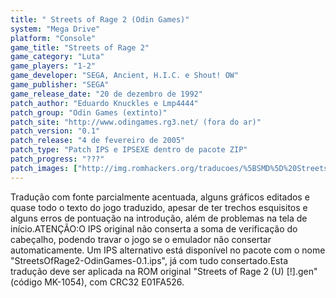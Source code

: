 ```yaml
---
title: " Streets of Rage 2 (Odin Games)"
system: "Mega Drive"
platform: "Console"
game_title: "Streets of Rage 2"
game_category: "Luta"
game_players: "1-2"
game_developer: "SEGA, Ancient, H.I.C. e Shout! OW"
game_publisher: "SEGA"
game_release_date: "20 de dezembro de 1992"
patch_author: "Eduardo Knuckles e Lmp4444"
patch_group: "Odin Games (extinto)"
patch_site: "http://www.odingames.rg3.net/ (fora do ar)"
patch_version: "0.1"
patch_release: "4 de fevereiro de 2005"
patch_type: "Patch IPS e IPSEXE dentro de pacote ZIP"
patch_progress: "???"
patch_images: ["http://img.romhackers.org/traducoes/%5BSMD%5D%20Streets%20of%20Rage%202%20-%20Odin%20Games%20-%201.png","http://img.romhackers.org/traducoes/%5BSMD%5D%20Streets%20of%20Rage%202%20-%20Odin%20Games%20-%202.png","http://img.romhackers.org/traducoes/%5BSMD%5D%20Streets%20of%20Rage%202%20-%20Odin%20Games%20-%203.png"]
---
```

Tradução com fonte parcialmente acentuada, alguns gráficos editados e quase todo o texto do jogo traduzido, apesar de ter trechos esquisitos e alguns erros de pontuação na introdução, além de problemas na tela de início.ATENÇÃO:O IPS original não conserta a soma de verificação do cabeçalho, podendo travar o jogo se o emulador não consertar automaticamente. Um IPS alternativo está disponível no pacote com o nome "StreetsOfRage2-OdinGames-0.1.ips", já com tudo consertado.Esta tradução deve ser aplicada na ROM original "Streets of Rage 2 (U) [!].gen" (código MK-1054), com CRC32 E01FA526.